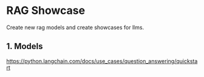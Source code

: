 # RAG Showcase

Create new rag models and create showcases for llms.

## 1. Models
https://python.langchain.com/docs/use_cases/question_answering/quickstart


